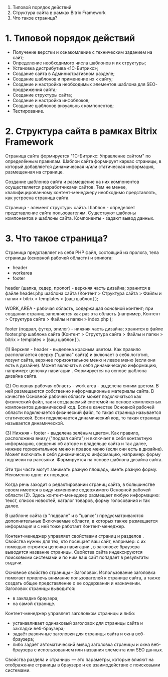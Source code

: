 1. Типовой порядок действий 
2. Структура сайта в рамках Bitrix Framework 
3. Что такое страница?


# 1. Типовой порядок действий 

- Получение верстки и ознакомление с техническим заданием на сайт;
- Определение необходимого числа шаблонов и их структуры;
- Установка дистрибутива «1C-Битрикс»;
- Создание сайта в Административном разделе;
- Создание шаблонов и применение их к сайту;
- Создание и настройка необходимых элементов шаблона для SEO-продвижения сайта;
- Создание структуры сайта;
- Создание и настройка инфоблоков;
- Создание шаблонов визуальных компонентов;
- Тестирование. 
# 2. Структура сайта в рамках Bitrix Framework

Страница сайта формируется "1С-Битрикс: Управление сайтом" по определённым правилам. Шаблон сайта формирует каркас страницы, в который добавляется динамическая и/или статическая информация, размещенная на странице.
 
 Создание шаблонов сайта и размещение на них компонентов осуществляется разработчиками сайтов. Тем не менее, квалифицированному контент-менеджеру необходимо представлять, как устроена страница сайта. 
 
 Страница - элемент структуры сайта.
 Шаблон - определяет представление сайта пользователям. 
 Существуют шаблоны компонентов и шаблоны сайта.
 Компоненты - задают вывод данных.
# 3. Что такое страница? 

Страница представляет из себя PHP файл, состоящий из пролога, тела страницы (основной рабочей области) и эпилога:
- header
- workarea
- footer

header (шапка, хедер, пролог) - верхняя часть дизайна; хранится в файле header.php шаблона сайта (Контент > Структура сайта > Файлы и папки > bitrix > templates > [ваш шаблон] );

WORK_AREA - рабочая область, содержащая основной контент; при создании страниц заполняется как раз эта область (например, Контент > Структура сайта > Файлы и папки > index.php );

footer (подвал, футер, эпилог) - нижняя часть дизайна; хранится в файле footer.php шаблона сайта (Контент > Структура сайта > Файлы и папки > bitrix > templates > [ваш шаблон] ).

(1) Верхняя - header - выделена красным цветом. Как правило располагается сверху ("шапка" сайта) и включает в себя логотип, лозунг сайта, верхнее горизонтальное меню и левое меню (если они есть в дизайне). Может включать в себя динамическую информацию, например: цепочку навигации . Формируется на основе шаблона дизайна сайта.

(2) Основная рабочая область - work area - выделена синим цветом. В ней размещаются собственно информационные материалы сайта. В качестве Основной рабочей области может подключаться как физический файл, так и создаваемый системой на основе комплексных компонентов динамический код.
Если в качестве Основной рабочей области подключается физический файл, то такая страница называется статической. Если подключается динамический код, то такая страница называется динамической.

(3) Нижняя - footer - выделена зелёным цветом. Как правило, расположена внизу ("подвал сайта") и включает в себя контактную информацию, сведения об авторе и владельце сайта и так далее, нижнее горизонтальное меню и правое меню (если они есть в дизайне). Может включать в себя динамическую информацию, например: форму подписки на рассылки. Формируется на основе шаблона дизайна сайта.

Эти три части могут занимать разную площадь, иметь разную форму. Неизменно одно: их порядок.

Когда речь заходит о редактировании страниц сайта, в большинстве своем имеется в виду изменение содержимого Основной рабочей области (2). Здесь контент-менеджер размещает любую информацию: текст, список новостей, каталог товаров, форму голосования и так далее.

В шаблоне сайта (в "подвале" и в "шапке") предусматриваются дополнительные Включаемые области, в которых также размещается информация и с ней тоже работает Контент-менеджер.

Контент-менеджер управляет свойствами страниц и разделов . Свойства нужны для тех, кто посещает ваш сайт, например: с их помощью строится цепочка навигации , в заголовке браузера выводится название страницы. Свойства сайта индексируются поисковыми системами и по ним ваш сайт попадает в результаты выдачи.

Основное свойство страницы - Заголовок. Использование заголовка помогает привлечь внимание пользователей к странице сайта, а также создать общее представление о ее содержании и назначении.
Заголовок страницы выводится:
- в закладке браузера;
- на самой странице.

Контент-менеджер управляет заголовком страницы и либо:
- устанавливает одинаковый заголовок для страницы сайта и закладки веб-браузера;
- задаёт различные заголовки для страницы сайта и окна веб-браузера;
- либо задаёт автоматический вывод заголовка страницы и окна веб-браузера с использованием или названия элемента или SEO данных.

Свойства раздела и страницы — это параметры, которые влияют на отображение страницы в браузере и ее взаимодействие с поисковыми системами.
